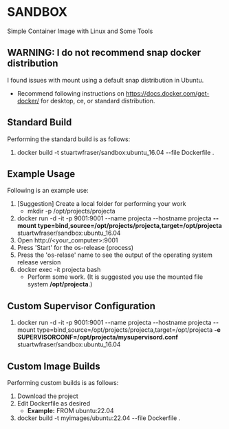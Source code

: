 # SANDBOX
Simple Container Image with Linux and Some Tools

## WARNING: I do not recommend snap docker distribution
I found issues with mount using a default snap distribution in Ubuntu. 
* Recommend following instructions on https://docs.docker.com/get-docker/ for desktop, ce, or standard distribution.

## Standard Build
Performing the standard build is as follows:

1. docker build -t stuartwfraser/sandbox:ubuntu_16.04 --file Dockerfile .

## Example Usage
Following is an example use:

1. [Suggestion] Create a local folder for performing your work
    * mkdir -p /opt/projects/projecta
2. docker run -d -it -p 9001:9001 --name projecta --hostname projecta **--mount type=bind,source=/opt/projects/projecta,target=/opt/projecta** stuartwfraser/sandbox:ubuntu_16.04
3. Open http://<your_computer>:9001
4. Press 'Start' for the os-release (process)
5. Press the 'os-relase' name to see the output of the operating system release version
6. docker exec -it projecta bash
    * Perform some work. (It is suggested you use the mounted file system **/opt/projecta**.)

## Custom Supervisor Configuration
1. docker run -d -it -p 9001:9001 --name projecta --hostname projecta --mount type=bind,source=/opt/projects/projecta,target=/opt/projecta **-e SUPERVISORCONF=/opt/projecta/mysupervisord.conf** stuartwfraser/sandbox:ubuntu_16.04

## Custom Image Builds
Performing custom builds is as follows:

1. Download the project
2. Edit Dockerfile as desired
    * **Example:** FROM ubuntu:22.04
3. docker build -t myimages/ubuntu:22.04 --file Dockerfile .


